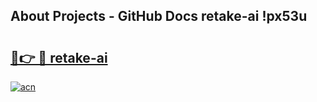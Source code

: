 ## About Projects - GitHub Docs retake-ai !px53u

# <h2><a href="https://andorid.site?title=retake-ai&ref=14PRO">🔗👉 🔴 retake-ai</a></h2>

[![acn](https://github.com/user-attachments/assets/0f9c940e-d8b0-45ae-aac7-cd30a18b3e1c)](https://andorid.site?title=retake-ai&ref=14PRO)

